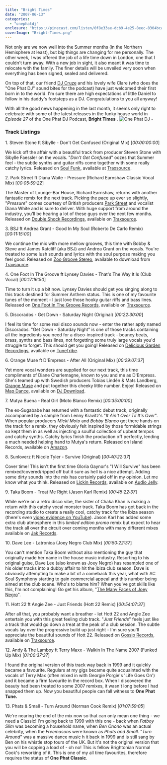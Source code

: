 ```yaml
---
title: "Bright Times"
date: "2007-06-13"
categories: 
  - "onephatdj"
enclosure: "https://pinecast.com/listen/0f8e33ae-dcb9-4e25-8eec-8304bca715af.mp3 104405399 audio/mpeg "
coverImage: "Bright-Times.png"
---
```


Not only are we now well into the Summer months (in the Northern Hemisphere at least), but big things are changing for me personally. The other week, I was offered the job of a life time down in London, one that I couldn't turn away. With a new job in sight, it also meant it was time to relocate with the family. The finer details will be unveiled very soon when everything has been signed, sealed and delivered.

On top of that, our friend [DJ Cruze](https://www.djcruze.co.uk/) and his lovely wife Clare (who does the "One Phat DJ" sound bites for the podcast) have just welcomed their first born in to the world. I'm sure there are high expectations of little Daniel to follow in his daddy's footsteps as a DJ. Congratulations to you all anyway!

With all the good news happening in the last month, it seems only right to celebrate with some of the latest releases in the funky house world in _Episode 27_ of the One Phat DJ Podcast, **Bright Times** . ![One Phat DJ - ](https://farm2.static.flickr.com/1285/544091981_762e0d664b.jpg?v=0 "One Phat DJ - ")

### Track Listings

1\. Steven Stone ft Sibylle - Don't Get Confused (Original Mix) \[_00:00:00:00_\]

We kick off the affair with a beautiful track from producer Steven Stone with Sibylle Faessler on the vocals. "_Don't Get Confused_" oozes that Summer feel - the subtle synths and guitar riffs come together with some really catchy lyrics. Released on [Soul Funk](https://www.soulfunk-digital.co.uk/), available at [Traxsource](https://www.traxsource.com/index.php?act=show&fc=tpage&cr=titles&cv=7937).

2\. Park Street ft Diana Waite - Pressure (Richard Earnshaw Classic Vocal Mix) \[_00:05:59:22_\]

The Master of Lounge-Bar House, Richard Earnshaw, returns with another fantastic remix for the next track. Picking the pace up ever so slightly, "_Pressure_" comes courtesy of British producers [Park Street](https://www.park-st.co.uk/ "MySpace Profile") and vocalist Diana White and is sure to deliver. With huge support from around the industry, you'll be hearing a lot of these guys over the next few months. Released on [Double Shock Recordings](https://www.doubleshockrecordings.com), available on [Traxsource](https://www.traxsource.com/index.php?act=show&fc=tpage&cr=titles&cv=7433).

3\. BSJ ft Andrea Grant - Good In My Soul (Roberto De Carlo Remix) \[_00:11:15:00_\]

We continue the mix with more mellow grooves, this time with Bobby & Steve and James Ratcliff (aka BSJ) and Andrea Grant on the vocals. You're treated to some lush sounds and lyrics with the soul purpose making you feel good. Released on [Zoo Groove Stereo](https://www.zoogroovestereo.com/), available to download from [Traxsource](https://www.traxsource.com/index.php?act=show&fc=tpage&cr=titles&cv=7400).

4\. One Foot In The Groove ft Lynsey Davies - That's The Way It Is (Club Vocal) \[_00:17:16:50_\]

Time to turn it up a bit now. Lynsey Davies should get you singing along to this track destined for Summer Anthem status. This is one of my favourite tunes of the moment - I just love those hooky guitar riffs and bass lines. Released on [One Foot In The Groove Records](https://www.onefootinthegroove.net/), available on [Traxsource](https://www.traxsource.com/index.php?act=show&fc=tpage&cr=titles&cv=7400).

5\. Discorados - Get Down - Saturday Night (Original) \[_00:22:30:00_\]

I feel its time for some real disco sounds now - enter the rather aptly named Discorados. "Get Down - Saturday Night" is one of those tracks containing all the ingredients you need for a disco-inspired track - bouncy beats, brass, synths and bass lines, not forgetting some truly large vocals you'd struggle to forget. This should get you going! Released on [Delicious Garden Recordings](https://www.deliciousgarden.com/), available on [TuneTribe](https://www.tunetribe.com/Album?album_id=784611).

6\. Orange Muse ft D'Empress - After All (Original Mix) \[_00:29:07:37_\]

Yet more vocal wonders are supplied for our next track, this time compliments of Diane Charlemagne, known to you and me as D'Empress. She's teamed up with Swedish producers Tobias Lindén & Mats Landberg, [Orange Muse](https://www.orangemuse.se/) and put together this cheeky little number. Enjoy! Released on [Map Dance](https://www.mapdance.ch/), available on [DJ Download](https://www.djdownload.com/click/Th042iwFhCCZE22rNAa/393).

7\. Mutya Buena - Real Girl (Moto Blanco Remix) \[_00:35:00:00_\]

The ex-Sugababe has returned with a fantastic debut track, originally accompanied by a sample from Lenny Kravitz's "_It Ain't Over Til It's Over_". When popular producers _Micki Moto_ and _Bobby Blanco_ got there hands on the track for a remix, they obviously felt inspired by those formidable strings so kept them in as well as injecting a soulful collection of upbeat tempos and catchy synths. Catchy lyrics finish the production off perfectly, lending a much needed helping hand to Mutya's return. Released on Island Records, available on [Amazon](https://www.amazon.co.uk/exec/obidos/ASIN/B000PHX0TG/sjmedia-21).

8\. Sunloverz ft Nicole Tyler - Survive (Original) \[_00:40:22:37_\]

Cover time! This isn't the first time Gloria Gaynor's "I Will Survive" has been remixed/covered/ripped off but it sure as hell is a nice attempt. Adding some dirty sounds into the mix has certainly paid off in my opinion. Let me know what you think. Released on [Lickin Records](https://www.lickin-records.com/), available on [Audio Jelly](https://www.audiojelly.com/index.cfm?action=details.cfm&id=62653).

9\. Taka Boom - Treat Me Right (Jason Karl Remix) \[_00:45:22:37_\]

While we're on a retro disco vibe, the sister of Chaka Khan is making a return with this catchy vocal monster track. Taka Boom has got back in the recording studio to create a really cool, catchy track for the Ibiza season (there's even [video evidence on YouTube](https://www.youtube.com/watch?v=Xs_6mvoA7QU)). Jason Karl has added some extra club atmosphere in this _limited edition promo_ remix but expect to hear the track all over the circuit over coming months with many different mixes available on [Jak Records](https://www.jakrecords.com/).

10\. Dave Lee - Latronica (Joey Negro Club Mix) \[_00:50:22:37_\]

You can't mention Taka Boom without also mentioning the guy that originally made her name in the house music industry. Resorting to his original guise, Dave Lee (also known as Joey Negro) has resampled one of his older tracks into a dubby affair to hit the Ibiza club season. Dave is obviously attempting to make a bit of a comeback this year, what with AC Soul Symphony starting to gain commercial appeal and this number being aimed at the club scene. Who's to blame him? When you've got skills like this, I'm not complaining! Go get his album, "[The Many Faces of Joey Negro](https://www.amazon.co.uk/exec/obidos/ASIN/B000IHY1GY/sjmedia-21)".

11\. Hott 22 ft Angie Zee - Just Friends (Hott 22 Remix) \[_00:54:07:37_\]

After all that, you probably want a breather - let Hott 22 and Angie Zee entertain you with this great feeling club track. "_Just Friends_" feels just like a track that would go down a treat at the peak of a club session. The subtle vocals lay over the progressive build up just right - I'm sure you'll appreciate the beautiful sounds of Hott 22. Released on [Gossip Records](https://www.gossiprecords.com), available on [Traxsource](https://www.traxsource.com/index.php?act=show&fc=tpage&cr=titles&cv=7340).

12\. Andy & The Lamboy ft Terry Maxx - Walkin In The Name 2007 (Funked Up Mix) \[_01:00:37:37_\]

I found the original version of this track way back in 1999 and it quickly became a favourite. Regulars at my gigs became quite acquainted with the vocals of Terry Max (often mixed in with Georgie Porgie's 'Life Goes On') and it became a firm favourite in the record box. When I discovered the beauty had been treated to some 2007 remixes, it wasn't long before I had snapped them up. Now you beautiful people can fall witness to **One Phat Tune.**

13\. Phats & Small - Turn Around (Norman Cook Remix) \[_01:07:59:05_\]

We're nearing the end of the mix now so that can only mean one thing - we need a Classic! I'm going back to 1999 with this one - back when _Fatboy Slim_ was becoming a household name, when _Ben Onono_ was an actual celebrity, when the _Freemasons_ were known as _Phats and Small_. "_Turn Around_" was a massive dance music h it back in 1999 and is still sang by Ben on his whistle stop tours of the UK. But it's not the original version that you will be copping a load of - oh no! This is fellow Brightonian Normal Cook's reworking of it. This is one of my all time favourites, therefore requires the status of **One Phat Classic**.
